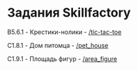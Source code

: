 # Задания Skillfactory

B5.6.1 - Крестики-нолики - [/tic-tac-toe](https://github.com/p-kharitonov/skillfactory/tree/main/tic-tac-toe)

C1.8.1 - Дом питомца - [/pet_house](https://github.com/p-kharitonov/skillfactory/tree/main/pet_house)

C1.9.1 - Площадь фигур - [/area_figure](https://github.com/p-kharitonov/skillfactory/tree/main/area_figure)
